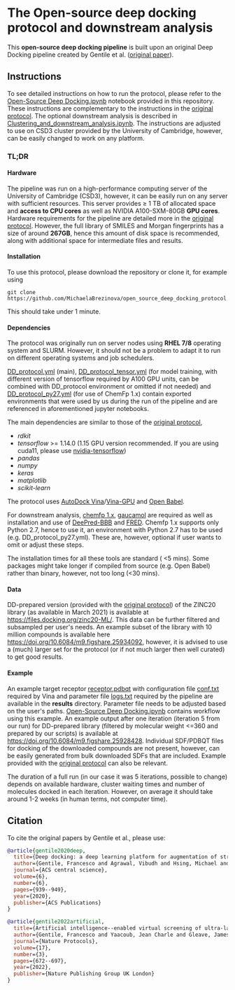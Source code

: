 # The Open-source deep docking protocol and downstream analysis

This **open-source deep docking pipeline** is built upon an original Deep Docking pipeline created by Gentile et al. ([original paper](https://www.nature.com/articles/s41596-021-00659-2)).

## Instructions

To see detailed instructions on how to run the protocol, please refer to the [Open-Source Deep Docking.ipynb](Open-Source%20Deep%20Docking.ipynb) notebook provided in this repository. These instructions are complementary to the instructions in the [original protocol](https://github.com/jamesgleave/DD_protocol). The optional downstream analysis is described in [Clustering_and_downstream_analysis.ipynb](clustering_and_downstream_analysis/Clustering_and_downstream_analysis.ipynb). The instructions are adjusted to use on CSD3 cluster provided by the University of Cambridge, however, can be easily changed to work on any platform. 

### TL;DR

#### Hardware
The pipeline was run on a high-performance computing server of the University of Cambridge (CSD3), however, it can be easily run on any server with sufficient resources. This server provides $\geq$ 1 TB of allocated space and **access to CPU cores** as well as NVIDIA A100-SXM-80GB **GPU cores**. Hardware requirements for the pipeline are detailed more in the [original protocol](https://github.com/jamesgleave/DD_protocol). However, the full library of SMILES and Morgan fingerprints has a size of around **267GB**, hence this amount of disk space is recommended, along with additional space for intermediate files and results. 

#### Installation
To use this protocol, please download the repository or clone it, for example using 
```
git clone https://github.com/MichaelaBrezinova/open_source_deep_docking_protocol.git
```

This should take under 1 minute. 

#### Dependencies

The protocol was originally run on server nodes using **RHEL 7/8** operating system and SLURM. However, it should not be a problem to adapt it to run on different operating systems and job schedulers.

[DD_protocol.yml](DD_protocol.yml) (main), [DD_protocol_tensor.yml](DD_protocol_tensor.yml) (for model training, with different version of tensorflow required by A100 GPU units, can be combined with DD_protocol environment or omitted if not needed) and [DD_protocol_py27.yml](DD_protocol_py27.yml) (for use of ChemFp 1.x) contain exported environments that were used by us during the run of the pipeline and are referenced in aforementioned jupyter notebooks. 

The main dependencies are similar to those of the [original protocol](https://github.com/jamesgleave/DD_protocol), 
* *rdkit*
* *tensorflow* >= 1.14.0 (1.15 GPU version recommended. If you are using cuda11, please use [nvidia-tensorflow](https://developer.nvidia.com/blog/accelerating-tensorflow-on-a100-gpus/))
* *pandas*
* *numpy*
* *keras*
* *matplotlib*
* *scikit-learn*

The protocol uses [AutoDock Vina](https://vina.scripps.edu/)/[Vina-GPU](https://github.com/DeltaGroupNJUPT/Vina-GPU) and [Open Babel](https://github.com/openbabel/openbabel).

For downstream analysis, [chemfp 1.x](https://chemfp.com/), [gaucamol](https://github.com/BenevolentAI/guacamol)  are required as well as installation and use of [DeePred-BBB](https://github.com/12rajnish/DeePred-BBB) and [FRED](https://docs.eyesopen.com/applications/oedocking/fred/fred.html#chapter-fred). Chemfp 1.x supports only Python 2.7, hence to use it, an environment with Python 2.7 has to be used (e.g. DD_protocol_py27.yml). These are, however, optional if user wants to omit or adjust these steps. 

The installation times for all these tools are standard ( <5 mins). Some packages might take longer if compiled from source (e.g. Open Babel) rather than binary, however, not too long (<30 mins).

#### Data

DD-prepared version (provided with the [original protocol](https://github.com/jamesgleave/DD_protocol)) of the ZINC20 library (as available in March 2021) is available at https://files.docking.org/zinc20-ML/. This data can be further filtered and subsampled per user's needs. An example subset of the library with 10 million compounds is available here https://doi.org/10.6084/m9.figshare.25934092, however, it is advised to use a (much) larger set for the protocol (or if not much larger then well curated) to get good results.

#### Example
An example target receptor [receptor.pdbqt](results/abeta/receptor.pdbqt) with configuration file [conf.txt](results/abeta/conf.txt) required by Vina and parameter file [logs.txt](results/abeta/logs.txt) required by the pipeline are available in the **results** directory. Parameter file needs to be adjusted based on the user's paths. [Open-Source Deep Docking.ipynb](Open-Source%20Deep%20Docking.ipynb) contains workflow using this example. An example output after one iteration (iteration 5 from our run) for DD-prepared library (filtered by molecular weight <=360 and prepared by our scripts) is available at https://doi.org/10.6084/m9.figshare.25928428. Individual SDF/PDBQT files for docking of the downloaded compounds are not present, however, can be easily generated from bulk downloaded SDFs that are included. Example provided with the [original protocol](https://github.com/jamesgleave/DD_protocol) can also be relevant.

The duration of a full run (in our case it was 5 iterations, possible to change) depends on available hardware, cluster waiting times and number of molecules docked in each iteration. However, on average it should take around 1-2 weeks (in human terms, not computer time). 

## Citation
To cite the original papers by Gentile et al., please use:

```bibtex
@article{gentile2020deep,
  title={Deep docking: a deep learning platform for augmentation of structure based drug discovery},
  author={Gentile, Francesco and Agrawal, Vibudh and Hsing, Michael and Ton, Anh-Tien and Ban, Fuqiang and Norinder, Ulf and Gleave, Martin E and Cherkasov, Artem},
  journal={ACS central science},
  volume={6},
  number={6},
  pages={939--949},
  year={2020},
  publisher={ACS Publications}
}

@article{gentile2022artificial,
  title={Artificial intelligence--enabled virtual screening of ultra-large chemical libraries with deep docking},
  author={Gentile, Francesco and Yaacoub, Jean Charle and Gleave, James and Fernandez, Michael and Ton, Anh-Tien and Ban, Fuqiang and Stern, Abraham and Cherkasov, Artem},
  journal={Nature Protocols},
  volume={17},
  number={3},
  pages={672--697},
  year={2022},
  publisher={Nature Publishing Group UK London}
}
